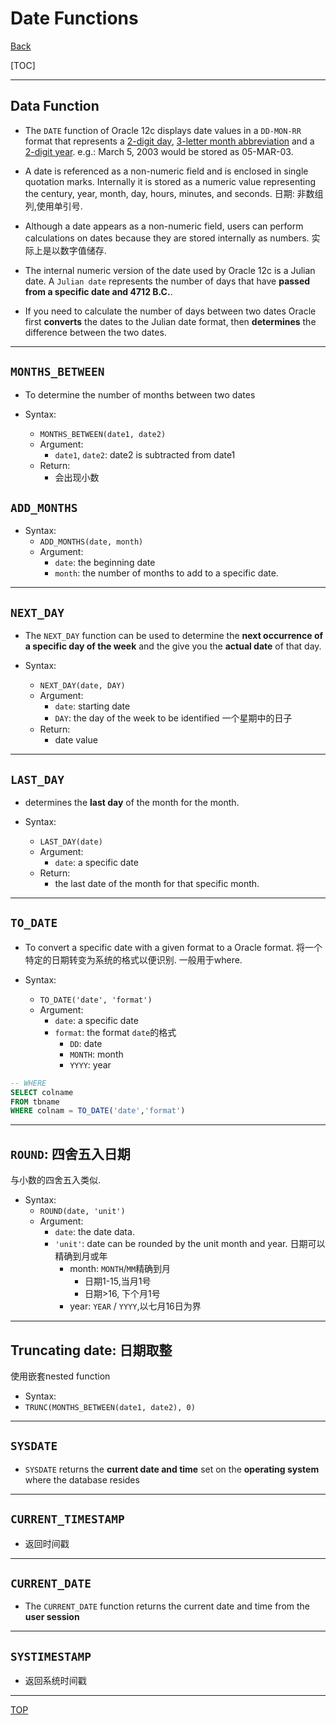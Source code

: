 # Date Functions

[Back](../index.md)

[TOC]

---

## Data Function

- The `DATE` function of Oracle 12c displays date values in a `DD-MON-RR` format that represents a <u>2-digit day</u>, <u>3-letter month abbreviation</u> and a <u>2-digit year</u>. e.g.: March 5, 2003 would be stored as 05-MAR-03.

- A date is referenced as a non-numeric field and is enclosed in single quotation marks. Internally it is stored as a numeric value representing the century, year, month, day, hours, minutes, and seconds. 日期: 非数组列,使用单引号.

- Although a date appears as a non-numeric field, users can perform calculations on dates because they are stored internally as numbers. 实际上是以数字值储存.

- The internal numeric version of the date used by Oracle 12c is a Julian date. A `Julian date` represents the number of days that have **passed from a specific date and 4712 B.C.**.

- If you need to calculate the number of days between two dates
  Oracle first **converts** the dates to the Julian date format, then **determines** the difference between the two dates.

---

## `MONTHS_BETWEEN`

- To determine the number of months between two dates

- Syntax:
  - `MONTHS_BETWEEN(date1, date2)`
  - Argument:
    - `date1`, `date2`: date2 is subtracted from date1
  - Return:
    - 会出现小数

## `ADD_MONTHS`

- Syntax:
  - `ADD_MONTHS(date, month)`
  - Argument:
    - `date`: the beginning date
    - `month`: the number of months to add to a specific date.

---

## `NEXT_DAY`

- The `NEXT_DAY` function can be used to determine the **next occurrence of a specific day of the week** and the give you the **actual date** of that day.

- Syntax:
  - `NEXT_DAY(date, DAY)`
  - Argument:
    - `date`: starting date
    - `DAY`: the day of the week to be identified 一个星期中的日子
  - Return:
    - date value

---

## `LAST_DAY`

- determines the **last day** of the month for the month.

- Syntax:
  - `LAST_DAY(date)`
  - Argument:
    - `date`: a specific date
  - Return:
    - the last date of the month for that specific month.

---

## `TO_DATE`

- To convert a specific date with a given format to a Oracle format. 将一个特定的日期转变为系统的格式以便识别. 一般用于where.

- Syntax:
  - `TO_DATE('date', 'format')`
  - Argument:
    - `date`: a specific date
    - `format`: the format `date`的格式
      - `DD`: date
      - `MONTH`: month
      - `YYYY`: year

```SQL
-- WHERE
SELECT colname
FROM tbname
WHERE colnam = TO_DATE('date','format')

```

---

## `ROUND`: 四舍五入日期

与小数的四舍五入类似.

- Syntax:
    - `ROUND(date, 'unit')`
    - Argument:
        - `date`: the date data.
        - `'unit'`: date can be rounded by the unit month and year. 日期可以精确到月或年
            - month: `MONTH`/`MM`精确到月
                - 日期1-15,当月1号
                - 日期>16, 下个月1号 
            - year: `YEAR` / `YYYY`,以七月16日为界

---

## Truncating date: 日期取整

使用嵌套nested function

- Syntax:
 - `TRUNC(MONTHS_BETWEEN(date1, date2), 0)`

---

## `SYSDATE`

- `SYSDATE` returns the **current date and time** set on the **operating system** where the database resides

---

## `CURRENT_TIMESTAMP`

- 返回时间戳

---

## `CURRENT_DATE`

- The `CURRENT_DATE` function returns the current date and time from the **user session**

---

## `SYSTIMESTAMP`

- 返回系统时间戳

---


[TOP](#date-functions)
